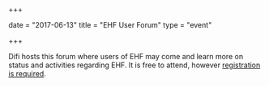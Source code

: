 +++

date = "2017-06-13"
title = "EHF User Forum"
type = "event"

+++

Difi hosts this forum where users of EHF may come and learn more on status and activities regarding EHF. It is free to attend, however [registration is required](https://kurs.difi.no/forside/?&displayitem=1145&module=sevu&type=1).
